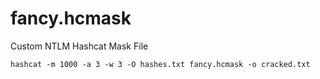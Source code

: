 # fancy.hcmask
Custom NTLM Hashcat Mask File

```
hashcat -m 1000 -a 3 -w 3 -O hashes.txt fancy.hcmask -o cracked.txt
